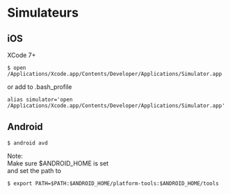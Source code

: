 # Simulateurs

## iOS
XCode 7+
``` 
$ open /Applications/Xcode.app/Contents/Developer/Applications/Simulator.app
```
or add to .bash_profile
```
alias simulator='open /Applications/Xcode.app/Contents/Developer/Applications/Simulator.app'
```

## Android
``` 
$ android avd
```


Note:   
Make sure $ANDROID_HOME is set  
and set the path to
``` 
$ export PATH=$PATH:$ANDROID_HOME/platform-tools:$ANDROID_HOME/tools
```


